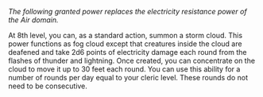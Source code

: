 *The following granted power replaces the electricity resistance power of the Air domain.*

At 8th level, you can, as a standard action, summon a storm cloud. This power functions as fog cloud except that creatures inside the cloud are deafened and take 2d6 points of electricity damage each round from the flashes of thunder and lightning. Once created, you can concentrate on the cloud to move it up to 30 feet each round. You can use this ability for a number of rounds per day equal to your cleric level. These rounds do not need to be consecutive.